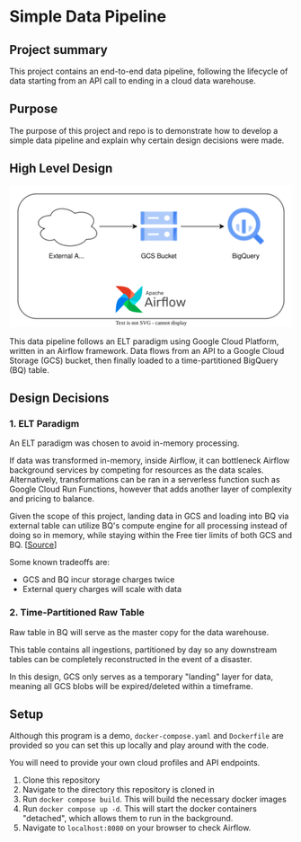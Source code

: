 # Simple Data Pipeline

## Project summary
This project contains an end-to-end data pipeline, following the lifecycle of data starting from an API call to ending in a cloud data warehouse.

## Purpose
The purpose of this project and repo is to demonstrate how to develop a simple data pipeline and explain why certain design decisions were made.

## High Level Design
![high-level-architecture](/images/simple-data-pipeline-flow.svg)

This data pipeline follows an ELT paradigm using Google Cloud Platform, written in an Airflow framework. Data flows from an API to a Google Cloud Storage (GCS) bucket, then finally loaded to a time-partitioned BigQuery (BQ) table.

## Design Decisions
### 1. ELT Paradigm
An ELT paradigm was chosen to avoid in-memory processing. 

If data was transformed in-memory, inside Airflow, it can bottleneck Airflow background services by competing for resources as the data scales. Alternatively, transformations can be ran in a serverless function such as Google Cloud Run Functions, however that adds another layer of complexity and pricing to balance.

Given the scope of this project, landing data in GCS and loading into BQ via external table can utilize BQ's compute engine for all processing instead of doing so in memory, while staying within the Free tier limits of both GCS and BQ. [[Source](https://cloud.google.com/bigquery/docs/external-tables#pricing)]

Some known tradeoffs are:
- GCS and BQ incur storage charges twice
- External query charges will scale with data

### 2. Time-Partitioned Raw Table
Raw table in BQ will serve as the master copy for the data warehouse.

This table contains all ingestions, partitioned by day so any downstream tables can be completely reconstructed in the event of a disaster.

In this design, GCS only serves as a temporary "landing" layer for data, meaning all GCS blobs will be expired/deleted within a timeframe.


## Setup
Although this program is a demo, `docker-compose.yaml` and `Dockerfile` are provided so you can set this up locally and play around with the code.

You will need to provide your own cloud profiles and API endpoints.

1. Clone this repository
2. Navigate to the directory this repository is cloned in
3. Run `docker compose build`. This will build the necessary docker images
4. Run `docker compose up -d`. This will start the docker containers "detached", which allows them to run in the background.
5. Navigate to `localhost:8080` on your browser to check Airflow.

